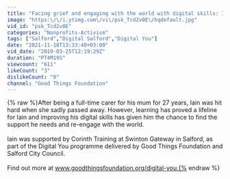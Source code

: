 ```yaml
---
title: "Facing grief and engaging with the world with digital skills: Iain and Digital You in Salford"
image: "https:\/\/i.ytimg.com\/vi\/psk_Tcd2v0E\/hqdefault.jpg"
vid_id: "psk_Tcd2v0E"
categories: "Nonprofits-Activism"
tags: ["Salford","Digital Salford","Digital You"]
date: "2021-11-18T13:33:40+03:00"
vid_date: "2019-03-25T12:19:29Z"
duration: "PT4M19S"
viewcount: "611"
likeCount: "3"
dislikeCount: "0"
channel: "Good Things Foundation"
---
```

{% raw %}After being a full-time carer for his mum for 27 years, Iain was hit hard when she sadly passed away. However, learning has proved a lifeline for Iain and improving his digital skills has given him the chance to find the support he needs and re-engage with the world.<br /><br />Iain was supported by Corinth Training at Swinton Gateway in Salford, as part of the Digital You programme delivered by Good Things Foundation and Salford City Council.<br /><br />Find out more at www.goodthingsfoundation.org/digital-you.{% endraw %}
